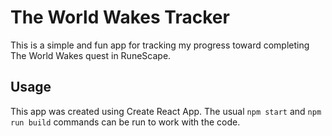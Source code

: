 # The World Wakes Tracker
This is a simple and fun app for tracking my progress toward completing The World Wakes quest in RuneScape.

## Usage
This app was created using Create React App. The usual `npm start` and `npm run build` commands can be run to work with the code.
